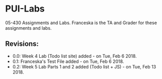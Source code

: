 # PUI-Labs

05-430 Assignments and Labs. Franceska is the TA and Grader for these assignments and labs.

Revisions:
----------
- 0.0: Week 4 Lab (Todo list site) added - on Tue, Feb 6 2018.
- 0.1: Franceska's Test File added - on Tue, Feb 6 2018.
- 0.2: Week 5 Lab Parts 1 and 2 added (Todo list + JS) - on Tue, Feb 13 2018.
